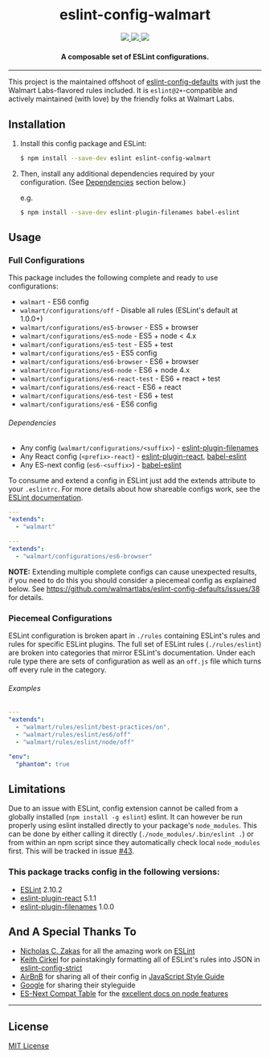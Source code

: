 <h1 align="center">eslint-config-walmart</h1>

<p align="center">
  <a title='npm version' href="https://npmjs.org/package/eslint-config-walmart">
    <img src='http://img.shields.io/npm/v/eslint-config-walmart.svg' />
  </a>
  <a title='License' href="https://opensource.org/licenses/MIT">
    <img src='https://img.shields.io/badge/license-MIT-blue.svg' />
  </a>
  <a title='Build Status' href='https://travis-ci.org/walmartlabs/eslint-config-walmart'>
    <img src='https://api.travis-ci.org/walmartlabs/eslint-config-walmart.svg?branch=master' />
  </a>
</p>

<h4 align="center">
  A composable set of ESLint configurations.
</h4>

***

This project is the maintained offshoot of [eslint-config-defaults](https://github.com/walmartlabs/eslint-config-defaults) with just the Walmart Labs-flavored rules included. It is `eslint@2+`-compatible and actively maintained (with love) by the friendly folks at Walmart Labs.

## Installation

1. Install this config package and ESLint:

    ```bash
    $ npm install --save-dev eslint eslint-config-walmart
    ```

2. Then, install any additional dependencies required by your configuration. (See
[Dependencies](#dependencies) section below.)

    e.g.
    ```bash
    $ npm install --save-dev eslint-plugin-filenames babel-eslint
    ```

## Usage

### Full Configurations

This package includes the following complete and ready to use configurations:

- `walmart` - ES6 config
- `walmart/configurations/off` - Disable all rules (ESLint's default at 1.0.0+)
- `walmart/configurations/es5-browser` - ES5 + browser
- `walmart/configurations/es5-node` - ES5 + node < 4.x
- `walmart/configurations/es5-test` - ES5 + test
- `walmart/configurations/es5` - ES5 config
- `walmart/configurations/es6-browser` - ES6 + browser
- `walmart/configurations/es6-node` - ES6 + node 4.x
- `walmart/configurations/es6-react-test` - ES6 + react + test
- `walmart/configurations/es6-react` - ES6 + react
- `walmart/configurations/es6-test` - ES6 + test
- `walmart/configurations/es6` - ES6 config

###### Dependencies

- Any config (`walmart/configurations/<suffix>`) - [eslint-plugin-filenames](https://github.com/selaux/eslint-plugin-filenames)
- Any React config (`<prefix>-react`) - [eslint-plugin-react](https://www.npmjs.com/package/eslint-plugin-react), [babel-eslint](https://github.com/babel/babel-eslint)
- Any ES-next config (`es6-<suffix>`) - [babel-eslint](https://github.com/babel/babel-eslint)

To consume and extend a config in ESLint just add the extends attribute to your `.eslintrc`. For
more details about how shareable configs work, see the
[ESLint documentation](http://eslint.org/docs/developer-guide/shareable-configs).

```yaml
---
"extends":
  - "walmart"
```

```yaml
---
"extends":
  - "walmart/configurations/es6-browser"
```

**NOTE:** Extending multiple complete configs can cause unexpected results, if you need to do this you should consider a piecemeal config as explained below. See https://github.com/walmartlabs/eslint-config-defaults/issues/38 for details.

### Piecemeal Configurations

ESLint configuration is broken apart in `./rules` containing ESLint's rules and rules for specific ESLint plugins. The full set of ESLint rules (`./rules/eslint`) are broken into categories that mirror ESLint's documentation. Under each rule type there are sets of configuration as well as an `off.js` file which turns off every rule in the category.

###### Examples

```yaml
---
"extends":
  - "walmart/rules/eslint/best-practices/on",
  - "walmart/rules/eslint/es6/off"
  - "walmart/rules/eslint/node/off"

"env":
  "phantom": true
```

## Limitations

Due to an issue with ESLint, config extension cannot be called from a globally installed (`npm install -g eslint`) eslint. It can however be run properly using eslint installed directly to your package's `node_modules`. This can be done by either calling it directly (`./node_modules/.bin/eslint .`) or from within an npm script since they automatically check local `node_modules` first. This will be tracked in issue [#43](https://github.com/walmartlabs/eslint-config-defaults/issues/43).

### This package tracks config in the following versions:

- [ESLint](https://github.com/eslint/eslint) 2.10.2
- [eslint-plugin-react](https://www.npmjs.com/package/eslint-plugin-react) 5.1.1
- [eslint-plugin-filenames](https://www.npmjs.com/package/eslint-plugin-filenames) 1.0.0

## And A Special Thanks To

* [Nicholas C. Zakas](https://github.com/nzakas) for all the amazing work on [ESLint](https://github.com/eslint/eslint)
* [Keith Cirkel](https://github.com/keithamus) for painstakingly formatting all of ESLint's rules into JSON in [eslint-config-strict](https://github.com/keithamus/eslint-config-strict)
* [AirBnB](https://github.com/airbnb/javascript) for sharing all of their config in [JavaScript Style Guide](https://github.com/airbnb/javascript)
* [Google](https://google.github.io/styleguide/javascriptguide.xml) for sharing their styleguide
* [ES-Next Compat Table](https://github.com/kangax/compat-table) for the [excellent docs on node features](https://kangax.github.io/compat-table/es6/#node4)

***

## License

[MIT License](http://opensource.org/licenses/MIT)
